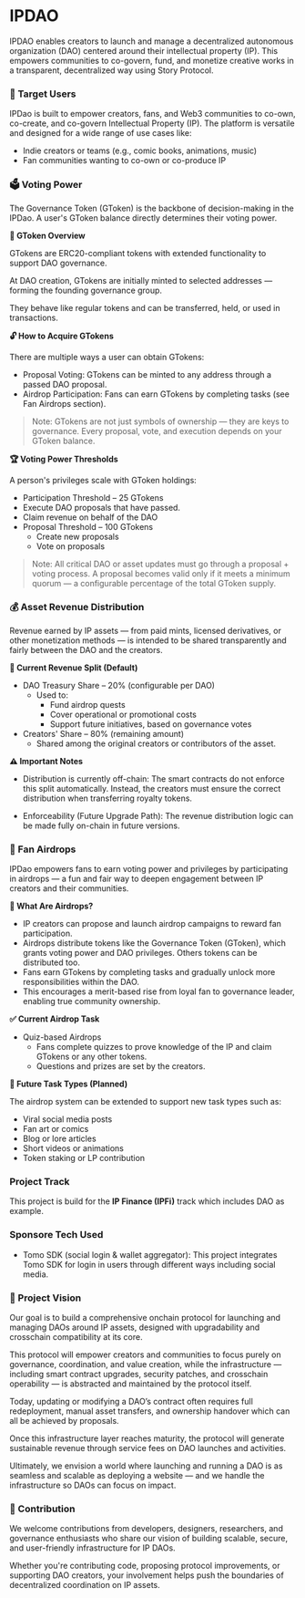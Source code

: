 # IPDAO

IPDAO enables creators to launch and manage a decentralized autonomous organization (DAO) centered around their intellectual property (IP). This empowers communities to co-govern, fund, and monetize creative works in a transparent, decentralized way using Story Protocol.


### 🎯 Target Users

IPDao is built to empower creators, fans, and Web3 communities to co-own, co-create, and co-govern Intellectual Property (IP). The platform is versatile and designed for a wide range of use cases like:
- Indie creators or teams (e.g., comic books, animations, music)
- Fan communities wanting to co-own or co-produce IP



### 🗳️ Voting Power

The Governance Token (GToken) is the backbone of decision-making in the IPDao. A user's GToken balance directly determines their voting power.

**🧬 GToken Overview**

GTokens are ERC20-compliant tokens with extended functionality to support DAO governance.

At DAO creation, GTokens are initially minted to selected addresses — forming the founding governance group.

They behave like regular tokens and can be transferred, held, or used in transactions.

**🔓 How to Acquire GTokens**

There are multiple ways a user can obtain GTokens:

- Proposal Voting: GTokens can be minted to any address through a passed DAO proposal.
- Airdrop Participation: Fans can earn GTokens by completing tasks (see Fan Airdrops section).

> Note: GTokens are not just symbols of ownership — they are keys to governance. Every proposal, vote, and execution depends on your GToken balance.

**🏆 Voting Power Thresholds**

A person's privileges scale with GToken holdings:
- Participation Threshold – 25 GTokens
 - Execute DAO proposals that have passed.
 - Claim revenue on behalf of the DAO
- Proposal Threshold – 100 GTokens
  - Create new proposals
  - Vote on proposals


> Note: All critical DAO or asset updates must go through a proposal + voting process. A proposal becomes valid only if it meets a minimum quorum — a configurable percentage of the total GToken supply.



### 💰 Asset Revenue Distribution

Revenue earned by IP assets — from paid mints, licensed derivatives, or other monetization methods — is intended to be shared transparently and fairly between the DAO and the creators.

**🧮 Current Revenue Split (Default)**

- DAO Treasury Share – 20% (configurable per DAO)
  - Used to:
    - Fund airdrop quests
    - Cover operational or promotional costs
    - Support future initiatives, based on governance votes
- Creators' Share – 80% (remaining amount)
  - Shared among the original creators or contributors of the asset.


**⚠️ Important Notes**

- Distribution is currently off-chain:
The smart contracts do not enforce this split automatically. Instead, the creators must ensure the correct distribution when transferring royalty tokens.

- Enforceability (Future Upgrade Path):
The revenue distribution logic can be made fully on-chain in future versions.



### 🎁 Fan Airdrops

IPDao empowers fans to earn voting power and privileges by participating in airdrops — a fun and fair way to deepen engagement between IP creators and their communities.

**🧠 What Are Airdrops?**
- IP creators can propose and launch airdrop campaigns to reward fan participation.
- Airdrops distribute tokens like the Governance Token (GToken), which grants voting power and DAO privileges. Others tokens can be distributed too.
- Fans earn GTokens by completing tasks and gradually unlock more responsibilities within the DAO.
- This encourages a merit-based rise from loyal fan to governance leader, enabling true community ownership.

**✅ Current Airdrop Task**
- Quiz-based Airdrops
  - Fans complete quizzes to prove knowledge of the IP and claim GTokens or any other tokens.
  - Questions and prizes are set by the creators.

**🧩 Future Task Types (Planned)**

The airdrop system can be extended to support new task types such as:
- Viral social media posts
- Fan art or comics
- Blog or lore articles
- Short videos or animations
- Token staking or LP contribution


### Project Track
This project is build for the **IP Finance (IPFi)** track which includes DAO as example.


### Sponsore Tech Used
- Tomo SDK (social login & wallet aggregator):
This project integrates Tomo SDK for login in users through different ways including social media.


### 🔭 Project Vision

Our goal is to build a comprehensive onchain protocol for launching and managing DAOs around IP assets, designed with upgradability and crosschain compatibility at its core.

This protocol will empower creators and communities to focus purely on governance, coordination, and value creation, while the infrastructure — including smart contract upgrades, security patches, and crosschain operability — is abstracted and maintained by the protocol itself.

Today, updating or modifying a DAO’s contract often requires full redeployment, manual asset transfers, and ownership handover which can all be achieved by proposals.

Once this infrastructure layer reaches maturity, the protocol will generate sustainable revenue through service fees on DAO launches and activities.

Ultimately, we envision a world where launching and running a DAO is as seamless and scalable as deploying a website — and we handle the infrastructure so DAOs can focus on impact.


### 🤝 Contribution

We welcome contributions from developers, designers, researchers, and governance enthusiasts who share our vision of building scalable, secure, and user-friendly infrastructure for IP DAOs.

Whether you're contributing code, proposing protocol improvements, or supporting DAO creators, your involvement helps push the boundaries of decentralized coordination on IP assets.